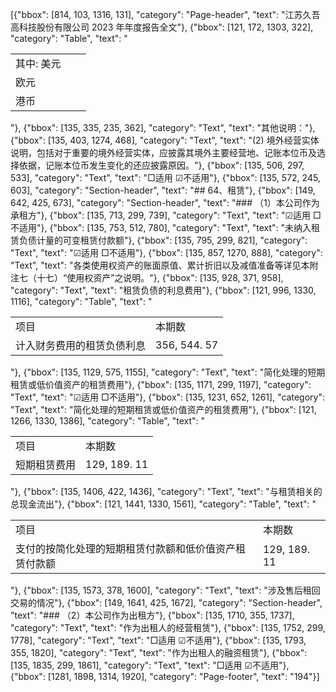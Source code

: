 [{"bbox": [814, 103, 1316, 131], "category": "Page-header", "text": "江苏久吾高科技股份有限公司 2023 年年度报告全文"}, {"bbox": [121, 172, 1303, 322], "category": "Table", "text": "<table><tr><td>其中: 美元</td><td></td><td></td></tr><tr><td>欧元</td><td></td><td></td></tr><tr><td>港币</td><td></td><td></td></tr></table>"}, {"bbox": [135, 335, 235, 362], "category": "Text", "text": "其他说明："}, {"bbox": [135, 403, 1274, 468], "category": "Text", "text": "(2) 境外经营实体说明，包括对于重要的境外经营实体，应披露其境外主要经营地、记账本位币及选择依据，记账本位币发生变化的还应披露原因。"}, {"bbox": [135, 506, 297, 533], "category": "Text", "text": "□适用 ☑不适用"}, {"bbox": [135, 572, 245, 603], "category": "Section-header", "text": "## 64、租赁"}, {"bbox": [149, 642, 425, 673], "category": "Section-header", "text": "### （1）本公司作为承租方"}, {"bbox": [135, 713, 299, 739], "category": "Text", "text": "☑适用 □不适用"}, {"bbox": [135, 753, 512, 780], "category": "Text", "text": "未纳入租赁负债计量的可变租赁付款额"}, {"bbox": [135, 795, 299, 821], "category": "Text", "text": "☑适用 □不适用"}, {"bbox": [135, 857, 1270, 888], "category": "Text", "text": "各类使用权资产的账面原值、累计折旧以及减值准备等详见本附注七（十七）“使用权资产”之说明。"}, {"bbox": [135, 928, 371, 958], "category": "Text", "text": "租赁负债的利息费用"}, {"bbox": [121, 996, 1330, 1116], "category": "Table", "text": "<table><tr><td>项目</td><td>本期数</td></tr><tr><td>计入财务费用的租赁负债利息</td><td>356, 544. 57</td></tr></table>"}, {"bbox": [135, 1129, 575, 1155], "category": "Text", "text": "简化处理的短期租赁或低价值资产的租赁费用"}, {"bbox": [135, 1171, 299, 1197], "category": "Text", "text": "☑适用 □不适用"}, {"bbox": [135, 1231, 652, 1261], "category": "Text", "text": "简化处理的短期租赁或低价值资产的租赁费用"}, {"bbox": [121, 1266, 1330, 1386], "category": "Table", "text": "<table><tr><td>项目</td><td>本期数</td></tr><tr><td>短期租赁费用</td><td>129, 189. 11</td></tr></table>"}, {"bbox": [135, 1406, 422, 1436], "category": "Text", "text": "与租赁相关的总现金流出"}, {"bbox": [121, 1441, 1330, 1561], "category": "Table", "text": "<table><tr><td>项目</td><td>本期数</td></tr><tr><td>支付的按简化处理的短期租赁付款额和低价值资产租赁付款额</td><td>129, 189. 11</td></tr></table>"}, {"bbox": [135, 1573, 378, 1600], "category": "Text", "text": "涉及售后租回交易的情况"}, {"bbox": [149, 1641, 425, 1672], "category": "Section-header", "text": "### （2）本公司作为出租方"}, {"bbox": [135, 1710, 355, 1737], "category": "Text", "text": "作为出租人的经营租赁"}, {"bbox": [135, 1752, 299, 1778], "category": "Text", "text": "□适用 ☑不适用"}, {"bbox": [135, 1793, 355, 1820], "category": "Text", "text": "作为出租人的融资租赁"}, {"bbox": [135, 1835, 299, 1861], "category": "Text", "text": "□适用 ☑不适用"}, {"bbox": [1281, 1898, 1314, 1920], "category": "Page-footer", "text": "194"}]